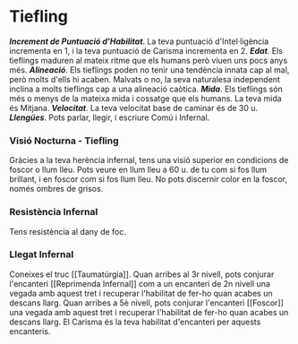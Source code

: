 # Tiefling

***Increment de Puntuació d'Habilitat***. La teva puntuació d'Intel·ligència incrementa en 1, i la teva puntuació de Carisma incrementa en 2.
***Edat***. Els tieflings maduren al mateix ritme que els humans però viuen uns pocs anys més.
***Alineació***. Els tieflings poden no tenir una tendència innata cap al mal, però molts d'ells hi acaben. Malvats o no, la seva naturalesa independent inclina a molts tieflings cap a una alineació caòtica.
***Mida***. Els tieflings són més o menys de la mateixa mida i cossatge que els humans. La teva mida és Mitjana.
***Velocitat***. La teva velocitat base de caminar és de 30 u.
***Llengües***. Pots parlar, llegir, i escriure Comú i Infernal.

### Visió Nocturna - Tiefling
Gràcies a la teva herència infernal, tens una visió superior en condicions de foscor o llum lleu. Pots veure en llum lleu a 60 u. de tu com si fos llum brillant, i en foscor com si fos llum lleu. No pots discernir color en la foscor, només ombres de grisos.
### Resistència Infernal
Tens resistència al dany de foc.
### Llegat Infernal
Coneixes el truc [[Taumatúrgia]]. Quan arribes al 3r nivell, pots conjurar l'encanteri [[Reprimenda Infernal]] com a un encanteri de 2n nivell una vegada amb aquest tret i recuperar l'habilitat de fer-ho quan acabes un descans llarg. Quan arribes a 5è nivell, pots conjurar l'encanteri [[Foscor]] una vegada amb aquest tret i recuperar l'habilitat de fer-ho quan acabes un descans llarg. El Carisma és la teva habilitat d'encanteri per aquests encanteris.
